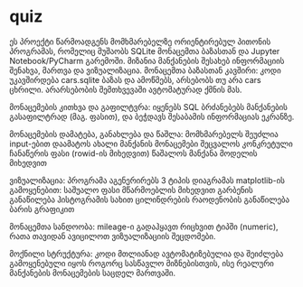 # quiz
ეს პროექტი წარმოადგენს მომხმარებელზე ორიენტირებულ პითონის პროგრამას, რომელიც მუშაობს SQLite მონაცემთა ბაზასთან და Jupyter Notebook/PyCharm გარემოში. მიზანია მანქანების შესახებ ინფორმაციის შენახვა, მართვა და ვიზუალიზაცია.
მონაცემთა ბაზასთან კავშირი: კოდი უკავშირდება cars.sqlite ბაზას და ამოწმებს, არსებობს თუ არა cars ცხრილი. არარსებობის შემთხვევაში ავტომატურად ქმნის მას.

მონაცემების კითხვა და გაფილტვრა: იყენებს SQL ბრძანებებს მანქანების გასაფილტრად (მაგ. ფასით), და ბეჭდავს შესაბამის ინფორმაციას ეკრანზე.

მონაცემების დამატება, განახლება და წაშლა:
მომხმარებელს შეუძლია input-ებით დაამატოს ახალი მანქანის მონაცემები
შეცვალოს კონკრეტული ჩანაწერის ფასი (rowid-ის მიხედვით)
წაშალოს მანქანა მოდელის მიხედვით


ვიზუალიზაცია: პროგრამა აგენერირებს 3 ტიპის დიაგრამას matplotlib-ის გამოყენებით:
საშუალო ფასი მწარმოებლის მიხედვით
გარბენის განაწილება ჰისტოგრამის სახით
ცილინდრების რაოდენობის განაწილება ბარის გრაფიკით

მონაცემთა სანდოობა: mileage-ი გადაჰყავთ რიცხვით ტიპში (numeric), რათა თავიდან ავიცილოთ ვიზუალიზაციის შეცდომები.


მოქნილი სტრუქტურა: კოდი მთლიანად ავტომატიზებულია და შეიძლება გამოყენებული იყოს როგორც სასწავლო მიზნებისთვის, ისე რეალური მანქანების მონაცემების საცდელ მართვაში.
